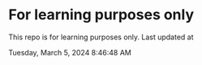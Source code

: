 # For learning purposes only
This repo is for learning purposes only.
Last updated at

Tuesday, March 5, 2024 8:46:48 AM

